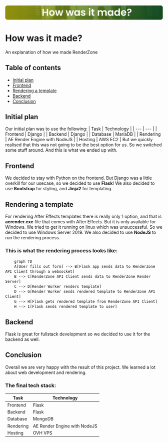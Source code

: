 ![Banner](https://raw.githubusercontent.com/RenderZoneGH/how-was-it-made/main/readme/banner.png)
# How was it made?

An explanation of how we made RenderZone

## Table of contents

- [Initial plan](#initial-plan)
- [Frontend](#frontend)
- [Rendering a template](#rendering-a-template)
- [Backend](#backend)
- [Conclusion](#conclusion)

## Initial plan
Our initial plan was to use the following:
| Task | Technology |
| --- | --- |
| Frontend | Django |
| Backend | Django |
| Database | MariaDB |
| Rendering | AE Render Engine with NodeJS |
| Hosting | AWS EC2 |
But we quickly realised that this was not going to be the best option for us. So we switched some stuff around. And this is what we ended up with.

## Frontend
We decided to stay with Python on the frontend. But Django was a little overkill for our usecase, so we decided to use **Flask**! We also decided to use **Bootstrap** for styling, and **Jinja2** for templating.

## Rendering a template
For rendering After Effects templates there is really only 1 option, and that is **aerender.exe** file that comes with After Effects. But it is only available for Windows. We tried to get it running on linux which was unsuccessful. So we decided to use Windows Server 2019. We also decided to use **NodeJS** to run the rendering process. 
### This is what the rendering process looks like:
```mermaid
    graph TD
    A[User fills out form] --> B[Flask app sends data to RenderZone API Client through a websocket]
    B --> C[RenderZone API Client sends data to RenderZone Render Server]
    C --> D[Render Worker renders template]
    D --> G[Render Worker sends rendered template to RenderZone API Client]
    G --> H[Flask gets rendered template from RenderZone API Client]
    H --> I[Flask sends rendered template to user]
```

## Backend
Flask is great for fullstack development so we decided to use it for the backend as well.

## Conclusion
Overall we are very happy with the result of this project. We learned a lot about web development and rendering. 

### The final tech stack:
| Task | Technology |
| --- | --- |
| Frontend | Flask |
| Backend | Flask |
| Database | MongoDB |
| Rendering | AE Render Engine with NodeJS |
| Hosting | OVH VPS |
